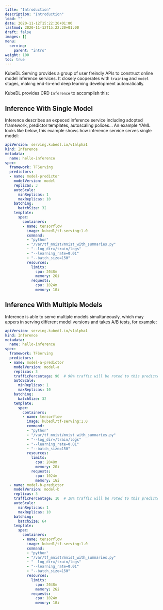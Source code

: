 ```yaml
---
title: "Introduction"
description: "Introduction"
lead: ""
date: 2020-11-12T15:22:20+01:00
lastmod: 2020-11-12T15:22:20+01:00
draft: false
images: []
menu:
  serving:
    parent: "intro"
weight: 100
toc: true
---
```




KubeDL Serving provides a group of user freindly APIs to construct online model inference services. It closely cooperates with `training` and `model` stages, making end-to-end deep learning development automatically.

KubeDL provides CRD `Inference` to accomplish this:

## Inference With Single Model

Inference describes an expeced inference service including adopted framework, predictor templates, autoscaling polices... An example YAML looks like below, this example shows how inference service serves single model:

```yaml
apiVersion: serving.kubedl.io/v1alpha1
kind: Inference
metadata:
  name: hello-inference
spec:
  framework: TFServing
  predictors:
  - name: model-predictor
    modelVersion: model
    replicas: 3
    autoScale:
      minReplicas: 1
      maxReplicas: 10
    batching:
      batchSize: 32
    template:
      spec:
        containers:
        - name: tensorflow
          image: kubedl/tf-serving:1.0
          command:
          - "python"
          - "/var/tf_mnist/mnist_with_summaries.py"
          - "--log_dir=/train/logs"
          - "--learning_rate=0.01"
          - "--batch_size=150"
          resources:
            limits:
              cpu: 2048m
              memory: 2Gi
            requests:
              cpu: 1024m
              memory: 1Gi
```

## Inference With Multiple Models

Inference is able to serve multiple models simultaneously, which may appers in serving different model versions and takes A/B tests, for example:

```yaml
apiVersion: serving.kubedl.io/v1alpha1
kind: Inference
metadata:
  name: hello-inference
spec:
  framework: TFServing
  predictors:
  - name: model-a-predictor
    modelVersion: model-a
    replicas: 3
    trafficPercentage: 90  # 90% traffic will be roted to this predictor.
    autoScale:
      minReplicas: 1
      maxReplicas: 10
    batching:
      batchSize: 32
    template:
      spec:
        containers:
        - name: tensorflow
          image: kubedl/tf-serving:1.0
          command:
          - "python"
          - "/var/tf_mnist/mnist_with_summaries.py"
          - "--log_dir=/train/logs"
          - "--learning_rate=0.01"
          - "--batch_size=150"
          resources:
            limits:
              cpu: 2048m
              memory: 2Gi
            requests:
              cpu: 1024m
              memory: 1Gi
  - name: model-b-predictor
    modelVersion: model-b
    replicas: 3
    trafficPercentage: 10  # 10% traffic will be roted to this predictor.
    autoScale:
      minReplicas: 1
      maxReplicas: 10
    batching:
      batchSize: 64
    template:
      spec:
        containers:
        - name: tensorflow
          image: kubedl/tf-serving:1.0
          command:
          - "python"
          - "/var/tf_mnist/mnist_with_summaries.py"
          - "--log_dir=/train/logs"
          - "--learning_rate=0.01"
          - "--batch_size=150"
          resources:
            limits:
              cpu: 2048m
              memory: 2Gi
            requests:
              cpu: 1024m
              memory: 1Gi
```
